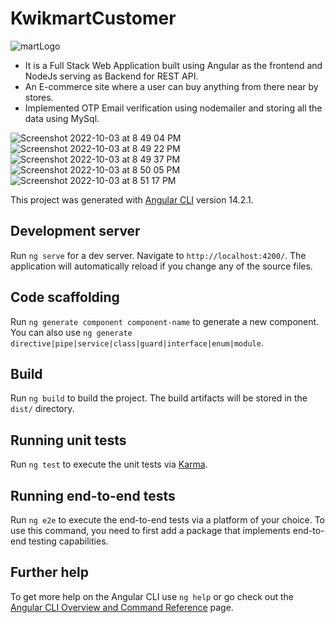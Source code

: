 # KwikmartCustomer

![martLogo](https://user-images.githubusercontent.com/63968420/193743109-49c2bd6c-6c1c-4354-8fc4-e0d5e8ba8b1a.png)

* It is a Full Stack Web Application built using Angular as the frontend and NodeJs serving as Backend for REST
API.
* An E-commerce site where a user can buy anything from there near by stores.
* Implemented OTP Email verification using nodemailer and storing all the data using MySql.

![Screenshot 2022-10-03 at 8 49 04 PM](https://user-images.githubusercontent.com/63968420/193743376-8de92b53-9f21-44b1-8af6-ca17942a7206.png)
![Screenshot 2022-10-03 at 8 49 22 PM](https://user-images.githubusercontent.com/63968420/193743473-73d81a62-c3ab-48cd-b8af-da74b1edd103.png)
![Screenshot 2022-10-03 at 8 49 37 PM](https://user-images.githubusercontent.com/63968420/193743532-aec54f7e-3c57-4fc5-a235-467d772f2ef5.png)
![Screenshot 2022-10-03 at 8 50 05 PM](https://user-images.githubusercontent.com/63968420/193743627-6de2a9dd-eebd-49f4-ac38-35afd4a9443b.png)
![Screenshot 2022-10-03 at 8 51 17 PM](https://user-images.githubusercontent.com/63968420/193743698-0302fc36-55a0-4501-893e-553378553e09.png)


This project was generated with [Angular CLI](https://github.com/angular/angular-cli) version 14.2.1.

## Development server

Run `ng serve` for a dev server. Navigate to `http://localhost:4200/`. The application will automatically reload if you change any of the source files.

## Code scaffolding

Run `ng generate component component-name` to generate a new component. You can also use `ng generate directive|pipe|service|class|guard|interface|enum|module`.

## Build

Run `ng build` to build the project. The build artifacts will be stored in the `dist/` directory.

## Running unit tests

Run `ng test` to execute the unit tests via [Karma](https://karma-runner.github.io).

## Running end-to-end tests

Run `ng e2e` to execute the end-to-end tests via a platform of your choice. To use this command, you need to first add a package that implements end-to-end testing capabilities.

## Further help

To get more help on the Angular CLI use `ng help` or go check out the [Angular CLI Overview and Command Reference](https://angular.io/cli) page.
